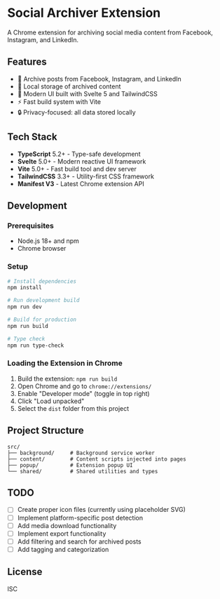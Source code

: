 # Social Archiver Extension

A Chrome extension for archiving social media content from Facebook, Instagram, and LinkedIn.

## Features

- 🔖 Archive posts from Facebook, Instagram, and LinkedIn
- 💾 Local storage of archived content
- 🎨 Modern UI built with Svelte 5 and TailwindCSS
- ⚡ Fast build system with Vite
- 🔒 Privacy-focused: all data stored locally

## Tech Stack

- **TypeScript** 5.2+ - Type-safe development
- **Svelte** 5.0+ - Modern reactive UI framework
- **Vite** 5.0+ - Fast build tool and dev server
- **TailwindCSS** 3.3+ - Utility-first CSS framework
- **Manifest V3** - Latest Chrome extension API

## Development

### Prerequisites

- Node.js 18+ and npm
- Chrome browser

### Setup

```bash
# Install dependencies
npm install

# Run development build
npm run dev

# Build for production
npm run build

# Type check
npm run type-check
```

### Loading the Extension in Chrome

1. Build the extension: `npm run build`
2. Open Chrome and go to `chrome://extensions/`
3. Enable "Developer mode" (toggle in top right)
4. Click "Load unpacked"
5. Select the `dist` folder from this project

## Project Structure

```
src/
├── background/     # Background service worker
├── content/        # Content scripts injected into pages
├── popup/          # Extension popup UI
└── shared/         # Shared utilities and types
```

## TODO

- [ ] Create proper icon files (currently using placeholder SVG)
- [ ] Implement platform-specific post detection
- [ ] Add media download functionality
- [ ] Implement export functionality
- [ ] Add filtering and search for archived posts
- [ ] Add tagging and categorization

## License

ISC
